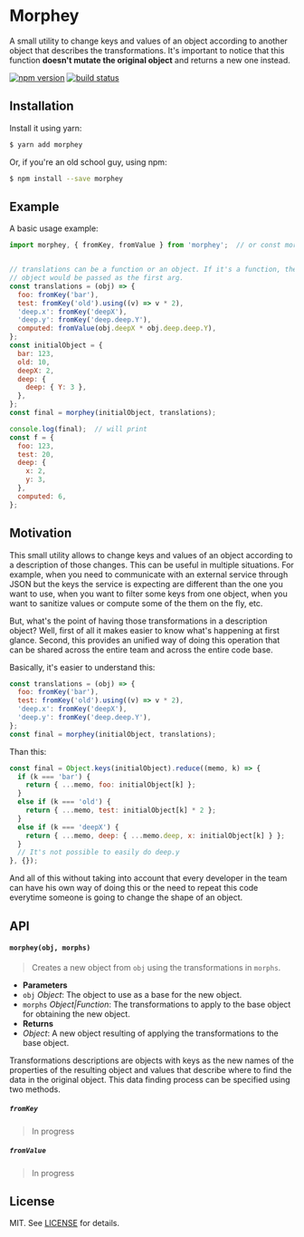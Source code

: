 # Morphey

A small utility to change keys and values of an object according to another object that describes the transformations. It's important to notice that this function **doesn't mutate the original object** and returns a new one instead.

[![npm version](https://img.shields.io/npm/v/morphey.svg?style=flat-square)](https://www.npmjs.com/package/morphey)
[![build status](https://img.shields.io/travis/larsbs/morphey/master.svg?style=flat-square)](https://travis-ci.org/larsbs/morphey)


## Installation

Install it using yarn:

```bash
$ yarn add morphey
```

Or, if you're an old school guy, using npm:

```bash
$ npm install --save morphey
```


## Example

A basic usage example:

```js
import morphey, { fromKey, fromValue } from 'morphey';  // or const morphey = require('morphey');


// translations can be a function or an object. If it's a function, the original
// object would be passed as the first arg.
const translations = (obj) => {
  foo: fromKey('bar'),
  test: fromKey('old').using((v) => v * 2),
  'deep.x': fromKey('deepX'),
  'deep.y': fromKey('deep.deep.Y'),
  computed: fromValue(obj.deepX * obj.deep.deep.Y),
};
const initialObject = {
  bar: 123,
  old: 10,
  deepX: 2,
  deep: {
    deep: { Y: 3 },
  },
};
const final = morphey(initialObject, translations);

console.log(final);  // will print
const f = {
  foo: 123,
  test: 20,
  deep: {
    x: 2,
    y: 3,
  },
  computed: 6,
};
```


## Motivation

This small utility allows to change keys and values of an object according to a description of those changes. This can be useful in multiple situations. For example, when you need to communicate with an external service through JSON but the keys the service is expecting are different than the one you want to use, when you want to filter some keys from one object, when you want to sanitize values or compute some of the them on the fly, etc.

But, what's the point of having those transformations in a description object? Well, first of all it makes easier to know what's happening at first glance. Second, this provides an unified way of doing this operation that can be shared across the entire team and across the entire code base.

Basically, it's easier to understand this:

```js
const translations = (obj) => {
  foo: fromKey('bar'),
  test: fromKey('old').using((v) => v * 2),
  'deep.x': fromKey('deepX'),
  'deep.y': fromKey('deep.deep.Y'),
};
const final = morphey(initialObject, translations);
```

Than this:

```js
const final = Object.keys(initialObject).reduce((memo, k) => {
  if (k === 'bar') {
    return { ...memo, foo: initialObject[k] };
  }
  else if (k === 'old') {
    return { ...memo, test: initialObject[k] * 2 };
  }
  else if (k === 'deepX') {
    return { ...memo, deep: { ...memo.deep, x: initialObject[k] } };
  }
  // It's not possible to easily do deep.y
}, {});
```

And all of this without taking into account that every developer in the team can have his own way of doing this or the need to repeat this code everytime someone is going to change the shape of an object.


## API

#### `morphey(obj, morphs)`

> Creates a new object from `obj` using the transformations in `morphs`.

 - **Parameters**
  - `obj` *Object*: The object to use as a base for the new object.
  - `morphs` *Object|Function*: The transformations to apply to the base object for obtaining the new object.
 - **Returns**
  - *Object*: A new object resulting of applying the transformations to the base object.

Transformations descriptions are objects with keys as the new names of the properties of the resulting object and values that describe where to find the data in the original object. This data finding process can be specified using two methods.


##### `fromKey`

> In progress


##### `fromValue`

> In progress


## License

MIT. See [LICENSE](LICENSE) for details.

